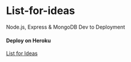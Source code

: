 # List-for-ideas
Node.js, Express &amp; MongoDB Dev to Deployment

#### Deploy on Heroku
[List for Ideas](https://sleepy-shelf-44673.herokuapp.com/)
